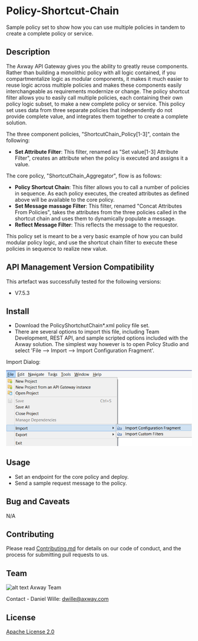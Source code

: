 # Policy-Shortcut-Chain
Sample policy set to show how you can use multiple policies in tandem to create a complete policy or service.  

## Description

The Axway API Gateway gives you the ability to greatly reuse components. Rather than building a monolithic policy with all logic contained, if you compartmentalize logic as modular components, it makes it much easier to reuse logic across multiple policies and makes these components easily interchangeable as requirements modernize or change. The policy shortcut filter allows you to easily call multiple policies, each containing their own policy logic subset, to make a new complete policy or service. This policy set uses data from three separate policies that independently do not provide complete value, and integrates them together to create a complete solution.

The three component policies, "ShortcutChain_Policy[1-3]", contain the following:
- **Set Attribute Filter**: This filter, renamed as "Set value[1-3] Attribute Filter", creates an attribute when the policy is executed and assigns it a value.

The core policy, "ShortcutChain_Aggregator", flow is as follows:

- **Policy Shortcut Chain**: This filter allows you to call a number of policies in sequence. As each policy executes, the created attributes as defined above will be available to the core policy.
- **Set Message massage Filter**: This filter, renamed "Concat Attributes From Policies", takes the attributes from the three policies called in the shortcut chain and uses them to dynamically populate a message.
- **Reflect Message Filter**: This reflects the message to the requestor.

This policy set is meant to be a very basic example of how you can build modular policy logic, and use the shortcut chain filter to execute these policies in sequence to realize new value.


## API Management Version Compatibility
This artefact was successfully tested for the following versions:
- V7.5.3


## Install

- Download the PolicyShortchutChain*.xml policy file set.
- There are several options to import this file, including Team Development, REST API, and sample scripted options included with the Axway solution. The simplest way however is to open Policy Studio and select 'File --> Import --> Import Configuration Fragment'.

Import Dialog:

![alt text](https://github.com/Axway-API-Management-Plus/Positive-Field-Validation/blob/master/example/src/importFrag.png "Import Fragment")

## Usage

- Set an endpoint for the core policy and deploy.
- Send a sample request message to the policy.


## Bug and Caveats

N/A


## Contributing

Please read [Contributing.md](https://github.com/Axway-API-Management/Common/blob/master/Contributing.md) for details on our code of conduct, and the process for submitting pull requests to us.


## Team

![alt text][Axwaylogo] Axway Team

[Axwaylogo]: https://github.com/Axway-API-Management/Common/blob/master/img/AxwayLogoSmall.png  "Axway logo"

Contact - Daniel Wille: dwille@axway.com

## License
[Apache License 2.0](/LICENSE)
